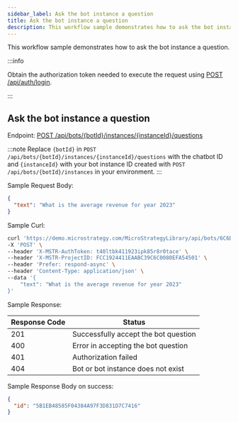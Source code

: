 ```yaml
---
sidebar_label: Ask the bot instance a question
title: Ask the bot instance a question
description: This workflow sample demonstrates how to ask the bot instance a question.
---
```


<Available since="MicroStrategy ONE (March 2024)" />

This workflow sample demonstrates how to ask the bot instance a question.

:::info

Obtain the authorization token needed to execute the request using [POST /api/auth/login](https://demo.microstrategy.com/MicroStrategyLibrary/api-docs/index.html#/Authentication/postLogin).

:::

## Ask the bot instance a question

Endpoint: [POST /api/bots/\{botId}/instances/\{instanceId}/questions](https://demo.microstrategy.com/MicroStrategyLibrary/api-docs/index.html#/AI%20Chatbot/postQuestion)

:::note
Replace `{botId}` in `POST /api/bots/{botId}/instances/{instanceId}/questions` with the chatbot ID and `{instanceId}` with your bot instance ID created with `POST /api/bots/{botId}/instances` in your environment.
:::

Sample Request Body:

```json
{
  "text": "What is the average revenue for year 2023"
}
```

Sample Curl:

```bash
curl 'https://demo.microstrategy.com/MicroStrategyLibrary/api/bots/6C6D314E4C881C01BFD79084DD5B2D42/instances/5B1EB48585F04384A97F3D831D7C7416/questions' \
-X 'POST' \
--header 'X-MSTR-AuthToken: t40ltbk411923ipk85r8r0tace' \
--header 'X-MSTR-ProjectID: FCC1924411EAABC39C6C0080EFA54501' \
--header 'Prefer: respond-async' \
--header 'Content-Type: application/json' \
--data '{
    "text": "What is the average revenue for year 2023"
}'
```

Sample Response:

| Response Code | Status                               |
| ------------- | ------------------------------------ |
| 201           | Successfully accept the bot question |
| 400           | Error in accepting the bot question  |
| 401           | Authorization failed                 |
| 404           | Bot or bot instance does not exist   |

Sample Response Body on success:

```json
{
  "id": "5B1EB48585F04384A97F3D831D7C7416"
}
```
